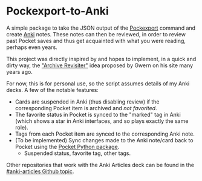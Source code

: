 # Pockexport-to-Anki

A simple package to take the JSON output of the
[Pockexport](https://github.com/karlicoss/pockexport) command and create
[Anki](https://apps.ankiweb.net/) notes. These notes can then be reviewed, in
order to review past Pocket saves and thus get acquainted with what you were
reading, perhaps even years.

This project was directly inspired by and hopes to implement, in a quick and
dirty way, the ["Archive
Revisiter"](https://gwern.net/note/statistic#program-for-non-spaced-repetition-review-of-past-written-materials-for-serendipity-rediscovery-archive-revisiter)
idea proposed by Gwern on his site many years ago.

For now, this is for personal use, so the script assumes details of my Anki
decks. A few of the notable features:

- Cards are suspended in Anki (thus disabling review) if the corresponding
  Pocket item is archived and *not favorited*.
- The favorite status in Pocket is synced to the "marked" tag in Anki (which
  shows a star in Anki interfaces, and so plays exactly the same role).
- Tags from each Pocket item are synced to the corresponding Anki note.
- (To be implemented) Sync changes made to the Anki note/card back to Pocket
  using the [Pocket Python package](https://github.com/tapanpandita/pocket).
  - Suspended status, favorite tag, other tags.

Other repositories that work with the Anki Articles deck can be found in the [#anki-articles Github topic](https://github.com/topics/anki-articles).
